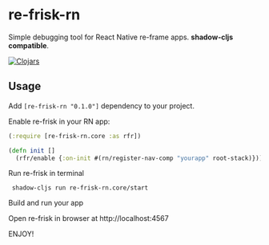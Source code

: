 # re-frisk-rn

Simple debugging tool for React Native re-frame apps. **shadow-cljs compatible**.

[![Clojars](https://img.shields.io/clojars/v/re-frisk-rn.svg)](https://clojars.org/re-frisk-rn)

## Usage

Add `[re-frisk-rn "0.1.0"]` dependency to your project.

Enable re-frisk in your RN app:

```clojure
(:require [re-frisk-rn.core :as rfr])

(defn init []
  (rfr/enable {:on-init #(rn/register-nav-comp "yourapp" root-stack)}))
```

Run re-frisk in terminal

` shadow-cljs run re-frisk-rn.core/start`

Build and run your app

Open re-frisk in browser at http://localhost:4567

ENJOY!